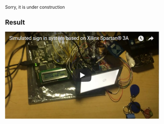 Sorry, it is under construction

## Result ##

[![ScreenShot](img/pic.png)](https://youtu.be/Kpkqt46tc4I)